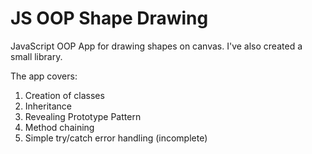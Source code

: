 # JS OOP Shape Drawing

JavaScript OOP App for drawing shapes on canvas. I've also created a small library.

The app covers:

1. Creation of classes
2. Inheritance
3. Revealing Prototype Pattern
4. Method chaining
5. Simple try/catch error handling (incomplete)
